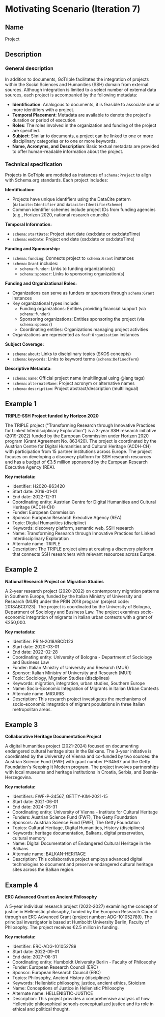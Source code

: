 # Motivating Scenario (Iteration 7)

## Name
Project

## Description

### General description
In addition to documents, GoTriple facilitates the integration of projects within the Social Sciences and Humanities (SSH) domain from external sources. Although integration is limited to a select number of external data sources, each project is accompanied by the following metadata:
- **Identification**: Analogous to documents, it is feasible to associate one or more identifiers with a project.
- **Temporal Placement**: Metadata are available to denote the project's duration or period of execution.
- **Roles**: The roles involved in the organization and funding of the project are specified.
- **Subject**: Similar to documents, a project can be linked to one or more disciplinary categories or to one or more keywords.
- **Name, Acronyms, and Description**: Basic textual metadata are provided to offer human-readable information about the project.

### Technical specification

Projects in GoTriple are modeled as instances of `schema:Project` to align with Schema.org standards. Each project includes:

**Identification:**
- Projects have unique identifiers using the DataCite pattern (`datacite:Identifier` and `datacite:IdentifierScheme`)
- Common identifier schemes include project IDs from funding agencies (e.g., Horizon 2020, national research councils)

**Temporal Information:**
- `schema:startDate`: Project start date (xsd:date or xsd:dateTime)
- `schema:endDate`: Project end date (xsd:date or xsd:dateTime)

**Funding and Sponsorship:**
- `schema:funding`: Connects project to `schema:Grant` instances
- `schema:Grant` includes:
  - `schema:funder`: Links to funding organization(s)
  - `schema:sponsor`: Links to sponsoring organization(s)

**Funding and Organizational Roles:**
- Organizations can serve as funders or sponsors through `schema:Grant` instances
- Key organizational types include:
  - Funding organizations: Entities providing financial support (via `schema:funder`)
  - Sponsoring organizations: Entities sponsoring the project (via `schema:sponsor`)
  - Coordinating entities: Organizations managing project activities
- Organizations are represented as `foaf:Organization` instances

**Subject Coverage:**
- `schema:about`: Links to disciplinary topics (SKOS concepts)
- `schema:keywords`: Links to keyword terms (`schema:DefinedTerm`)

**Descriptive Metadata:**
- `schema:name`: Official project name (multilingual using @lang tags)
- `schema:alternateName`: Project acronym or alternative names
- `schema:description`: Project abstract/description (multilingual)

## Example 1

**TRIPLE-SSH Project funded by Horizon 2020**

The TRIPLE project ("Transforming Research through Innovative Practices for Linked Interdisciplinary Exploration") is a 3-year SSH research initiative (2019-2022) funded by the European Commission under Horizon 2020 program (Grant Agreement No. 863420). The project is coordinated by the Austrian Centre for Digital Humanities and Cultural Heritage (ACDH-CH) with participation from 15 partner institutions across Europe. The project focuses on developing a discovery platform for SSH research resources and has a budget of €3.5 million sponsored by the European Research Executive Agency (REA).

**Key metadata:**
- Identifier: H2020-863420
- Start date: 2019-01-01
- End date: 2022-12-31
- Coordinating entity: Austrian Centre for Digital Humanities and Cultural Heritage (ACDH-CH)
- Funder: European Commission
- Sponsor: European Research Executive Agency (REA)
- Topic: Digital Humanities (discipline)
- Keywords: discovery platform, semantic web, SSH research
- Name: Transforming Research through Innovative Practices for Linked Interdisciplinary Exploration
- Alternate name: TRIPLE
- Description: The TRIPLE project aims at creating a discovery platform that connects SSH researchers with relevant resources across Europe.

## Example 2

**National Research Project on Migration Studies**

A 2-year research project (2020-2022) on contemporary migration patterns in Southern Europe, funded by the Italian Ministry of University and Research (MUR) under the PRIN 2018 program (project code: 2018ABCD123). The project is coordinated by the University of Bologna, Department of Sociology and Business Law. The project examines socio-economic integration of migrants in Italian urban contexts with a grant of €250,000.

**Key metadata:**
- Identifier: PRIN-2018ABCD123
- Start date: 2020-03-01
- End date: 2022-02-28
- Coordinating entity: University of Bologna - Department of Sociology and Business Law
- Funder: Italian Ministry of University and Research (MUR)
- Sponsor: Italian Ministry of University and Research (MUR)
- Topic: Sociology, Migration Studies (disciplines)
- Keywords: migration, integration, urban studies, Southern Europe
- Name: Socio-Economic Integration of Migrants in Italian Urban Contexts
- Alternate name: MIGURIS
- Description: This research project investigates the mechanisms of socio-economic integration of migrant populations in three Italian metropolitan areas.

## Example 3

**Collaborative Heritage Documentation Project**

A digital humanities project (2021-2024) focused on documenting endangered cultural heritage sites in the Balkans. The 3-year initiative is coordinated by the University of Vienna and co-funded by two sources: the Austrian Science Fund (FWF) with grant number P-34567 and the Getty Foundation's Keeping It Modern program. The project involves partnerships with local museums and heritage institutions in Croatia, Serbia, and Bosnia-Herzegovina.

**Key metadata:**
- Identifiers: FWF-P-34567, GETTY-KIM-2021-15
- Start date: 2021-06-01
- End date: 2024-05-31
- Coordinating entity: University of Vienna - Institute for Cultural Heritage
- Funders: Austrian Science Fund (FWF), The Getty Foundation
- Sponsors: Austrian Science Fund (FWF), The Getty Foundation
- Topics: Cultural Heritage, Digital Humanities, History (disciplines)
- Keywords: heritage documentation, Balkans, digital preservation, cultural memory
- Name: Digital Documentation of Endangered Cultural Heritage in the Balkans
- Alternate name: BALKAN-HERITAGE
- Description: This collaborative project employs advanced digital technologies to document and preserve endangered cultural heritage sites across the Balkan region.

## Example 4

**ERC Advanced Grant on Ancient Philosophy**

A 5-year individual research project (2022-2027) examining the concept of justice in Hellenistic philosophy, funded by the European Research Council through an ERC Advanced Grant (project number: ADG-101052789). The principal investigator is based at Humboldt University Berlin, Faculty of Philosophy. The project receives €2.5 million in funding.

**Key metadata:**
- Identifier: ERC-ADG-101052789
- Start date: 2022-09-01
- End date: 2027-08-31
- Coordinating entity: Humboldt University Berlin - Faculty of Philosophy
- Funder: European Research Council (ERC)
- Sponsor: European Research Council (ERC)
- Topics: Philosophy, Ancient History (disciplines)
- Keywords: Hellenistic philosophy, justice, ancient ethics, Stoicism
- Name: Conceptions of Justice in Hellenistic Philosophy
- Alternate name: HELLENISTIC-JUSTICE
- Description: This project provides a comprehensive analysis of how Hellenistic philosophical schools conceptualized justice and its role in ethical and political thought.
